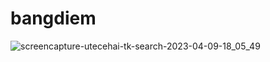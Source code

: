 # bangdiem

![screencapture-utecehai-tk-search-2023-04-09-18_05_49](https://user-images.githubusercontent.com/112966857/230768931-eba54e1b-3508-47ff-a278-18c0b4de3c12.png)
